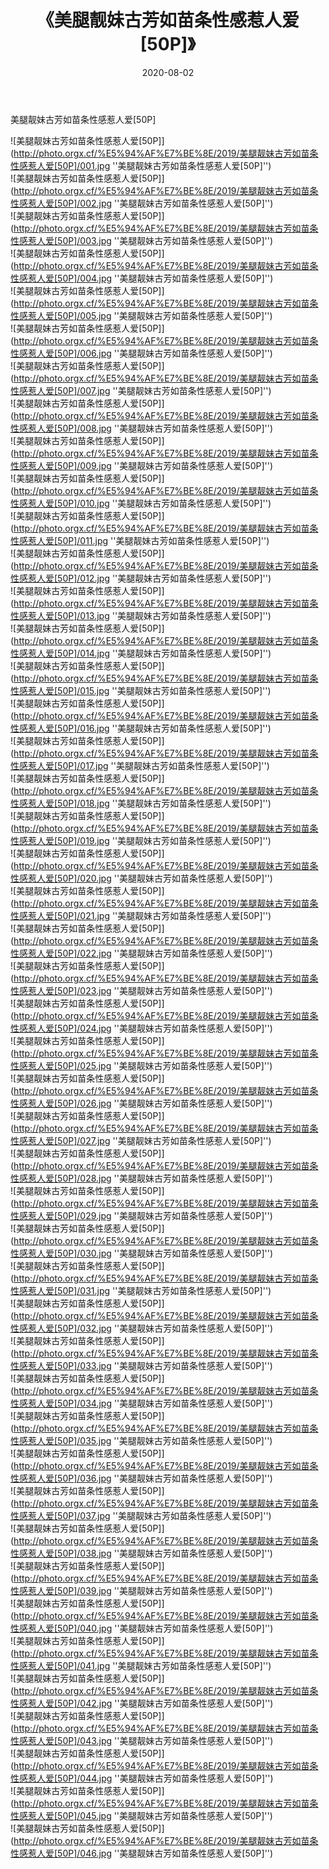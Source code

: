 ﻿---
layout: post
title:  《美腿靓妹古芳如苗条性感惹人爱[50P]》
date:   2020-08-02
image: http://photo.orgx.cf/%E5%94%AF%E7%BE%8E/2019/美腿靓妹古芳如苗条性感惹人爱[50P]/000.jpg
categories: [美女, 清纯, 唯美]
---

美腿靓妹古芳如苗条性感惹人爱[50P]

![美腿靓妹古芳如苗条性感惹人爱[50P]](http://photo.orgx.cf/%E5%94%AF%E7%BE%8E/2019/美腿靓妹古芳如苗条性感惹人爱[50P]/001.jpg ''美腿靓妹古芳如苗条性感惹人爱[50P]'') <br>
![美腿靓妹古芳如苗条性感惹人爱[50P]](http://photo.orgx.cf/%E5%94%AF%E7%BE%8E/2019/美腿靓妹古芳如苗条性感惹人爱[50P]/002.jpg ''美腿靓妹古芳如苗条性感惹人爱[50P]'') <br>
![美腿靓妹古芳如苗条性感惹人爱[50P]](http://photo.orgx.cf/%E5%94%AF%E7%BE%8E/2019/美腿靓妹古芳如苗条性感惹人爱[50P]/003.jpg ''美腿靓妹古芳如苗条性感惹人爱[50P]'') <br>
![美腿靓妹古芳如苗条性感惹人爱[50P]](http://photo.orgx.cf/%E5%94%AF%E7%BE%8E/2019/美腿靓妹古芳如苗条性感惹人爱[50P]/004.jpg ''美腿靓妹古芳如苗条性感惹人爱[50P]'') <br>
![美腿靓妹古芳如苗条性感惹人爱[50P]](http://photo.orgx.cf/%E5%94%AF%E7%BE%8E/2019/美腿靓妹古芳如苗条性感惹人爱[50P]/005.jpg ''美腿靓妹古芳如苗条性感惹人爱[50P]'') <br>
![美腿靓妹古芳如苗条性感惹人爱[50P]](http://photo.orgx.cf/%E5%94%AF%E7%BE%8E/2019/美腿靓妹古芳如苗条性感惹人爱[50P]/006.jpg ''美腿靓妹古芳如苗条性感惹人爱[50P]'') <br>
![美腿靓妹古芳如苗条性感惹人爱[50P]](http://photo.orgx.cf/%E5%94%AF%E7%BE%8E/2019/美腿靓妹古芳如苗条性感惹人爱[50P]/007.jpg ''美腿靓妹古芳如苗条性感惹人爱[50P]'') <br>
![美腿靓妹古芳如苗条性感惹人爱[50P]](http://photo.orgx.cf/%E5%94%AF%E7%BE%8E/2019/美腿靓妹古芳如苗条性感惹人爱[50P]/008.jpg ''美腿靓妹古芳如苗条性感惹人爱[50P]'') <br>
![美腿靓妹古芳如苗条性感惹人爱[50P]](http://photo.orgx.cf/%E5%94%AF%E7%BE%8E/2019/美腿靓妹古芳如苗条性感惹人爱[50P]/009.jpg ''美腿靓妹古芳如苗条性感惹人爱[50P]'') <br>
![美腿靓妹古芳如苗条性感惹人爱[50P]](http://photo.orgx.cf/%E5%94%AF%E7%BE%8E/2019/美腿靓妹古芳如苗条性感惹人爱[50P]/010.jpg ''美腿靓妹古芳如苗条性感惹人爱[50P]'') <br>
![美腿靓妹古芳如苗条性感惹人爱[50P]](http://photo.orgx.cf/%E5%94%AF%E7%BE%8E/2019/美腿靓妹古芳如苗条性感惹人爱[50P]/011.jpg ''美腿靓妹古芳如苗条性感惹人爱[50P]'') <br>
![美腿靓妹古芳如苗条性感惹人爱[50P]](http://photo.orgx.cf/%E5%94%AF%E7%BE%8E/2019/美腿靓妹古芳如苗条性感惹人爱[50P]/012.jpg ''美腿靓妹古芳如苗条性感惹人爱[50P]'') <br>
![美腿靓妹古芳如苗条性感惹人爱[50P]](http://photo.orgx.cf/%E5%94%AF%E7%BE%8E/2019/美腿靓妹古芳如苗条性感惹人爱[50P]/013.jpg ''美腿靓妹古芳如苗条性感惹人爱[50P]'') <br>
![美腿靓妹古芳如苗条性感惹人爱[50P]](http://photo.orgx.cf/%E5%94%AF%E7%BE%8E/2019/美腿靓妹古芳如苗条性感惹人爱[50P]/014.jpg ''美腿靓妹古芳如苗条性感惹人爱[50P]'') <br>
![美腿靓妹古芳如苗条性感惹人爱[50P]](http://photo.orgx.cf/%E5%94%AF%E7%BE%8E/2019/美腿靓妹古芳如苗条性感惹人爱[50P]/015.jpg ''美腿靓妹古芳如苗条性感惹人爱[50P]'') <br>
![美腿靓妹古芳如苗条性感惹人爱[50P]](http://photo.orgx.cf/%E5%94%AF%E7%BE%8E/2019/美腿靓妹古芳如苗条性感惹人爱[50P]/016.jpg ''美腿靓妹古芳如苗条性感惹人爱[50P]'') <br>
![美腿靓妹古芳如苗条性感惹人爱[50P]](http://photo.orgx.cf/%E5%94%AF%E7%BE%8E/2019/美腿靓妹古芳如苗条性感惹人爱[50P]/017.jpg ''美腿靓妹古芳如苗条性感惹人爱[50P]'') <br>
![美腿靓妹古芳如苗条性感惹人爱[50P]](http://photo.orgx.cf/%E5%94%AF%E7%BE%8E/2019/美腿靓妹古芳如苗条性感惹人爱[50P]/018.jpg ''美腿靓妹古芳如苗条性感惹人爱[50P]'') <br>
![美腿靓妹古芳如苗条性感惹人爱[50P]](http://photo.orgx.cf/%E5%94%AF%E7%BE%8E/2019/美腿靓妹古芳如苗条性感惹人爱[50P]/019.jpg ''美腿靓妹古芳如苗条性感惹人爱[50P]'') <br>
![美腿靓妹古芳如苗条性感惹人爱[50P]](http://photo.orgx.cf/%E5%94%AF%E7%BE%8E/2019/美腿靓妹古芳如苗条性感惹人爱[50P]/020.jpg ''美腿靓妹古芳如苗条性感惹人爱[50P]'') <br>
![美腿靓妹古芳如苗条性感惹人爱[50P]](http://photo.orgx.cf/%E5%94%AF%E7%BE%8E/2019/美腿靓妹古芳如苗条性感惹人爱[50P]/021.jpg ''美腿靓妹古芳如苗条性感惹人爱[50P]'') <br>
![美腿靓妹古芳如苗条性感惹人爱[50P]](http://photo.orgx.cf/%E5%94%AF%E7%BE%8E/2019/美腿靓妹古芳如苗条性感惹人爱[50P]/022.jpg ''美腿靓妹古芳如苗条性感惹人爱[50P]'') <br>
![美腿靓妹古芳如苗条性感惹人爱[50P]](http://photo.orgx.cf/%E5%94%AF%E7%BE%8E/2019/美腿靓妹古芳如苗条性感惹人爱[50P]/023.jpg ''美腿靓妹古芳如苗条性感惹人爱[50P]'') <br>
![美腿靓妹古芳如苗条性感惹人爱[50P]](http://photo.orgx.cf/%E5%94%AF%E7%BE%8E/2019/美腿靓妹古芳如苗条性感惹人爱[50P]/024.jpg ''美腿靓妹古芳如苗条性感惹人爱[50P]'') <br>
![美腿靓妹古芳如苗条性感惹人爱[50P]](http://photo.orgx.cf/%E5%94%AF%E7%BE%8E/2019/美腿靓妹古芳如苗条性感惹人爱[50P]/025.jpg ''美腿靓妹古芳如苗条性感惹人爱[50P]'') <br>
![美腿靓妹古芳如苗条性感惹人爱[50P]](http://photo.orgx.cf/%E5%94%AF%E7%BE%8E/2019/美腿靓妹古芳如苗条性感惹人爱[50P]/026.jpg ''美腿靓妹古芳如苗条性感惹人爱[50P]'') <br>
![美腿靓妹古芳如苗条性感惹人爱[50P]](http://photo.orgx.cf/%E5%94%AF%E7%BE%8E/2019/美腿靓妹古芳如苗条性感惹人爱[50P]/027.jpg ''美腿靓妹古芳如苗条性感惹人爱[50P]'') <br>
![美腿靓妹古芳如苗条性感惹人爱[50P]](http://photo.orgx.cf/%E5%94%AF%E7%BE%8E/2019/美腿靓妹古芳如苗条性感惹人爱[50P]/028.jpg ''美腿靓妹古芳如苗条性感惹人爱[50P]'') <br>
![美腿靓妹古芳如苗条性感惹人爱[50P]](http://photo.orgx.cf/%E5%94%AF%E7%BE%8E/2019/美腿靓妹古芳如苗条性感惹人爱[50P]/029.jpg ''美腿靓妹古芳如苗条性感惹人爱[50P]'') <br>
![美腿靓妹古芳如苗条性感惹人爱[50P]](http://photo.orgx.cf/%E5%94%AF%E7%BE%8E/2019/美腿靓妹古芳如苗条性感惹人爱[50P]/030.jpg ''美腿靓妹古芳如苗条性感惹人爱[50P]'') <br>
![美腿靓妹古芳如苗条性感惹人爱[50P]](http://photo.orgx.cf/%E5%94%AF%E7%BE%8E/2019/美腿靓妹古芳如苗条性感惹人爱[50P]/031.jpg ''美腿靓妹古芳如苗条性感惹人爱[50P]'') <br>
![美腿靓妹古芳如苗条性感惹人爱[50P]](http://photo.orgx.cf/%E5%94%AF%E7%BE%8E/2019/美腿靓妹古芳如苗条性感惹人爱[50P]/032.jpg ''美腿靓妹古芳如苗条性感惹人爱[50P]'') <br>
![美腿靓妹古芳如苗条性感惹人爱[50P]](http://photo.orgx.cf/%E5%94%AF%E7%BE%8E/2019/美腿靓妹古芳如苗条性感惹人爱[50P]/033.jpg ''美腿靓妹古芳如苗条性感惹人爱[50P]'') <br>
![美腿靓妹古芳如苗条性感惹人爱[50P]](http://photo.orgx.cf/%E5%94%AF%E7%BE%8E/2019/美腿靓妹古芳如苗条性感惹人爱[50P]/034.jpg ''美腿靓妹古芳如苗条性感惹人爱[50P]'') <br>
![美腿靓妹古芳如苗条性感惹人爱[50P]](http://photo.orgx.cf/%E5%94%AF%E7%BE%8E/2019/美腿靓妹古芳如苗条性感惹人爱[50P]/035.jpg ''美腿靓妹古芳如苗条性感惹人爱[50P]'') <br>
![美腿靓妹古芳如苗条性感惹人爱[50P]](http://photo.orgx.cf/%E5%94%AF%E7%BE%8E/2019/美腿靓妹古芳如苗条性感惹人爱[50P]/036.jpg ''美腿靓妹古芳如苗条性感惹人爱[50P]'') <br>
![美腿靓妹古芳如苗条性感惹人爱[50P]](http://photo.orgx.cf/%E5%94%AF%E7%BE%8E/2019/美腿靓妹古芳如苗条性感惹人爱[50P]/037.jpg ''美腿靓妹古芳如苗条性感惹人爱[50P]'') <br>
![美腿靓妹古芳如苗条性感惹人爱[50P]](http://photo.orgx.cf/%E5%94%AF%E7%BE%8E/2019/美腿靓妹古芳如苗条性感惹人爱[50P]/038.jpg ''美腿靓妹古芳如苗条性感惹人爱[50P]'') <br>
![美腿靓妹古芳如苗条性感惹人爱[50P]](http://photo.orgx.cf/%E5%94%AF%E7%BE%8E/2019/美腿靓妹古芳如苗条性感惹人爱[50P]/039.jpg ''美腿靓妹古芳如苗条性感惹人爱[50P]'') <br>
![美腿靓妹古芳如苗条性感惹人爱[50P]](http://photo.orgx.cf/%E5%94%AF%E7%BE%8E/2019/美腿靓妹古芳如苗条性感惹人爱[50P]/040.jpg ''美腿靓妹古芳如苗条性感惹人爱[50P]'') <br>
![美腿靓妹古芳如苗条性感惹人爱[50P]](http://photo.orgx.cf/%E5%94%AF%E7%BE%8E/2019/美腿靓妹古芳如苗条性感惹人爱[50P]/041.jpg ''美腿靓妹古芳如苗条性感惹人爱[50P]'') <br>
![美腿靓妹古芳如苗条性感惹人爱[50P]](http://photo.orgx.cf/%E5%94%AF%E7%BE%8E/2019/美腿靓妹古芳如苗条性感惹人爱[50P]/042.jpg ''美腿靓妹古芳如苗条性感惹人爱[50P]'') <br>
![美腿靓妹古芳如苗条性感惹人爱[50P]](http://photo.orgx.cf/%E5%94%AF%E7%BE%8E/2019/美腿靓妹古芳如苗条性感惹人爱[50P]/043.jpg ''美腿靓妹古芳如苗条性感惹人爱[50P]'') <br>
![美腿靓妹古芳如苗条性感惹人爱[50P]](http://photo.orgx.cf/%E5%94%AF%E7%BE%8E/2019/美腿靓妹古芳如苗条性感惹人爱[50P]/044.jpg ''美腿靓妹古芳如苗条性感惹人爱[50P]'') <br>
![美腿靓妹古芳如苗条性感惹人爱[50P]](http://photo.orgx.cf/%E5%94%AF%E7%BE%8E/2019/美腿靓妹古芳如苗条性感惹人爱[50P]/045.jpg ''美腿靓妹古芳如苗条性感惹人爱[50P]'') <br>
![美腿靓妹古芳如苗条性感惹人爱[50P]](http://photo.orgx.cf/%E5%94%AF%E7%BE%8E/2019/美腿靓妹古芳如苗条性感惹人爱[50P]/046.jpg ''美腿靓妹古芳如苗条性感惹人爱[50P]'') <br>
